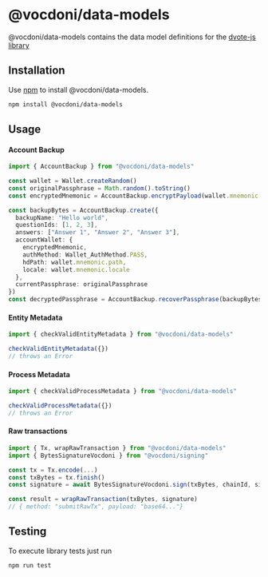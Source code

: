 # @vocdoni/data-models

@vocdoni/data-models contains the data model definitions for the [dvote-js library](https://github.com/vocdoni/dvote-js/)

## Installation

Use [npm](https://www.npmjs.com/) to install @vocdoni/data-models.

```bash
npm install @vocdoni/data-models
```

## Usage

#### Account Backup

```ts
import { AccountBackup } from "@vocdoni/data-models"

const wallet = Wallet.createRandom()
const originalPassphrase = Math.random().toString()
const encryptedMnemonic = AccountBackup.encryptPayload(wallet.mnemonic.phrase, originalPassphrase)

const backupBytes = AccountBackup.create({
  backupName: "Hello world",
  questionIds: [1, 2, 3],
  answers: ["Answer 1", "Answer 2", "Answer 3"],
  accountWallet: {
    encryptedMnemonic,
    authMethod: Wallet_AuthMethod.PASS,
    hdPath: wallet.mnemonic.path,
    locale: wallet.mnemonic.locale
  },
  currentPassphrase: originalPassphrase
})
const decryptedPassphrase = AccountBackup.recoverPassphrase(backupBytes, ["Answer 1", "Answer 2", "Answer 3"])

```

#### Entity Metadata

```ts
import { checkValidEntityMetadata } from "@vocdoni/data-models"

checkValidEntityMetadata({})
// throws an Error
```

#### Process Metadata

```ts
import { checkValidProcessMetadata } from "@vocdoni/data-models"

checkValidProcessMetadata({})
// throws an Error
```

#### Raw transactions

```ts
import { Tx, wrapRawTransaction } from "@vocdoni/data-models"
import { BytesSignatureVocdoni } from "@vocdoni/signing"

const tx = Tx.encode(...)
const txBytes = tx.finish()
const signature = await BytesSignatureVocdoni.sign(txBytes, chainId, signer)

const result = wrapRawTransaction(txBytes, signature)
// { method: "submitRawTx", payload: "base64..."}
```

## Testing

To execute library tests just run

```bash
npm run test
```
